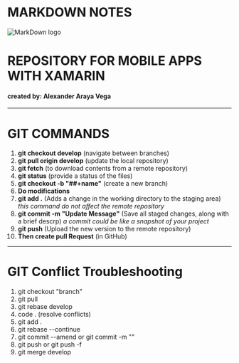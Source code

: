 # MARKDOWN NOTES
![MarkDown logo](https://img.icons8.com/nolan/2x/markdown.png)


# REPOSITORY FOR MOBILE APPS WITH XAMARIN
#### created by: Alexander Araya Vega
***

# GIT COMMANDS

1. **git checkout develop** (navigate between branches)
2. **git pull origin develop** (update the local repository)
3. **git fetch** (to download contents from a remote repository)
4. **git status** (provide a status of the files)
5. **git checkout -b "##+name"** (create a new branch)
6. **Do modifications**
7. **git add .** (Adds a change in the working directory to the staging area)
    *this command do not affect the remote repository*
8. **git commit -m "Update Message"** (Save all staged changes, along with a brief descrp)
    *a commit could be like a snapshot of your project*
9. **git push** (Upload the new version to the remote repository)
10. **Then create pull Request** (in GitHub)

***

# GIT Conflict Troubleshooting
1. git checkout "branch"
2. git pull
3. git rebase develop
4. code . (resolve conflicts)
5. git add .
6. git rebase --continue
7. git commit --amend or git commit -m ""
8. git push or git push -f
9. git merge develop